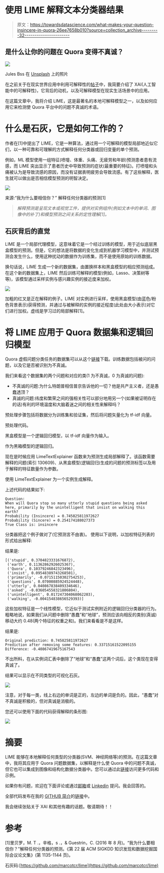 # 使用 LIME 解释文本分类器结果

> 原文：<https://towardsdatascience.com/what-makes-your-question-insincere-in-quora-26ee7658b010?source=collection_archive---------32----------------------->

## 是什么让你的问题在 Quora 变得不真诚？

![](img/43d644c260c315b7fd3dbf4d3ca41299.png)

Jules Bss 在 [Unsplash](https://unsplash.com/?utm_source=unsplash&utm_medium=referral&utm_content=creditCopyText) 上的照片

在之前关于在现实世界应用中利用可解释性的[帖子](/leveraging-explainability-in-real-world-ml-applications-part-1-3be567c00594)中，我简要介绍了 XAI(人工智能中的可解释性)，它背后的动机，以及可解释模型在现实生活场景中的应用。

在这篇文章中，我将介绍 LIME，这是最著名的本地可解释模型之一，以及如何应用它来检测使 Quora 平台中的问题不真诚的术语。

# 什么是石灰，它是如何工作的？

作者在[1]中提出了 LIME，它是一种算法，通过用一个可解释的模型局部地近似它们，以一种可靠和可理解的方式解释任何分类器或回归变量的单个预测。

例如，ML 模型使用一组特征(喷嚏、体重、头痛、无疲劳和年龄)预测患者患有流感，而 LIME 突出显示了患者历史中导致预测的症状(最重要的特征)。打喷嚏和头痛被认为是导致流感的原因，而没有证据表明疲劳会导致流感。有了这些解释，医生就可以做出是否相信模型预测的明智决定。

![](img/4ce4aa761b504507b81a13fb5f2aa01d.png)

来源:“我为什么要相信你？”
解释任何分类器的预测[1]

> *解释预测是呈现文本或视觉工件，提供对实例组件(例如文本中的单词、图像中的补丁)和模型预测之间关系的定性理解[1]。*

## 石灰背后的直觉

LIME 是一个局部代理模型，这意味着它是一个经过训练的模型，用于近似底层黑盒模型的预测。但是，它的想法是将数据的变化生成到机器学习模型中，并测试预测会发生什么，使用这种扰动的数据作为训练集，而不是使用原始的训练数据。

换句话说，LIME 生成一个新的数据集，由置换样本和黑盒模型的相应预测组成。在这个新的数据集上，LIME 然后训练可解释的模型(例如，Lasso、决策树等等)，该模型通过采样实例与感兴趣实例的接近度来加权。

![](img/fab579067d7d5117ec81de95397fced6.png)

加粗的红叉是正在解释的例子。LIME 对实例进行采样，使用黑盒模型(由蓝色/粉色背景表示)获得预测，并通过与被解释的实例的接近程度(此处由大小表示)对它们进行加权。虚线是学习过的局部解释[1]。

# **将 LIME 应用于 Quora 数据集和逻辑回归模型**

Quora 虚假问题分类任务的数据集可以从这个[链接](https://www.kaggle.com/c/quora-insincere-questions-classification/data)下载。训练数据包括被问的问题，以及它是否被识别为不真诚。

我们来看这个数据集的两个问题和对应的类(1 为不真诚，0 为真诚的问题):

*   不真诚的问题:为什么特朗普相信普京告诉他的一切？他是共产主义者，还是愚蠢透顶？
*   真诚的问题:纬度和繁荣之间的强相关性可以部分地用另一个(如果被证明存在的话)有利的环境温度和大脑着迷之间的相关性来解释吗？

预处理步骤包括将数据分为训练集和验证集，然后将问题矢量化为 tf-idf 向量。

预处理代码。

黑盒模型是一个逻辑回归模型，以 tf-idf 向量作为输入。

作为黑箱模型的逻辑回归。

现在是时候应用 LimeTextExplainer 函数来为预测生成局部解释了。该函数需要解释的问题(索引 130609)、从黑盒模型(逻辑回归)生成的问题的预测标签以及用于解释的特征数量作为参数。

使用 LimeTextExplainer 为一个实例生成解释。

上述代码的结果如下:

```
Question: 
When will Quora stop so many utterly stupid questions being asked here, primarily by the unintelligent that insist on walking this earth?
Probability (Insincere) = 0.745825811972627
Probability (Sincere) = 0.254174188027373
True Class is: insincere
```

分类器把这个例子做对了(它预测言不由衷)。
使用以下说明，以加权特征列表的形式给出解释:

结果是:

```
[('stupid', 0.3704823331676872),
 ('earth', 0.11362862926025367),
 ('Quora', 0.10379246842323496),
 ('insist', 0.09548389743268501),
 ('primarily', -0.07151150302754253),
 ('questions', 0.07000885924524448),
 ('utterly', 0.040867838409334646),
 ('asked', -0.036054558321806804),
 ('unintelligent', 0.017247304068062203),
 ('walking', -0.004154838656529393)]
```

这些加权特征是一个线性模型，它近似于测试实例附近的逻辑回归分类器的行为。粗略地说，如果我们从问题中删除“愚蠢”和“地球”，预测应该向相反的类别(真诚)移动大约 0.48(两个特征的权重之和)。我们来看看是不是这样。

结果是:

```
Original prediction: 0.745825811972627
Prediction after removing some features: 0.33715161522095155
Difference: -0.40867419675167543
```

不出所料，在从实例词汇表中删除了“地球”和“愚蠢”这两个词后，这个类现在变得真诚了。

结果可以显示在不同类型的可视化石灰。

![](img/4dbe312f3ff5df1ff6275bd013126c57.png)

注意，对于每一类，线上右边的单词是正的，左边的单词是负的。因此，“愚蠢”对不真诚是积极的，但对真诚是消极的。

您还可以使用下面的代码获得解释的条形图:

![](img/41309f304c7a6a8a131cd905a400af0a.png)

# 摘要

LIME 能够在本地解释任何类型的分类器(SVM、神经网络等)的预测。在这篇文章中，我将其应用于 Quora 问题数据集，以解释是什么使 Quora 中的问题不真诚，但它也可以集成到图像和结构化数据分类器中。您可以通过此[链接](https://github.com/marcotcr/lime/tree/master/doc/notebooks)访问更多代码和示例。

如果你有问题，欢迎在下面评论或通过[邮箱](http://amami.maha@ymail.com)或 [Linkedin](https://www.linkedin.com/in/maha-amami-phd-088b42b2/) 提问。我会回答的。

全部代码发布在我的 [GITHUB 简介](https://github.com/amamimaha)的[链接](https://github.com/amamimaha/Explainable-Models/blob/master/Quora%20sincere%20questions.ipynb)中。

我会继续张贴关于 XAI 和其他有趣的话题。敬请期待！！

# 参考

[1]里贝罗，M. T .，辛格，s .，& Guestrin，C. (2016 年 8 月)。“我为什么要相信你？”解释任何分类器的预测。《第 22 届 ACM SIGKDD 知识发现和数据挖掘国际会议论文集》(第 1135-1144 页)。

石灰码:[https://github.com/marcotcr/lime](https://github.com/marcotcr/lime)